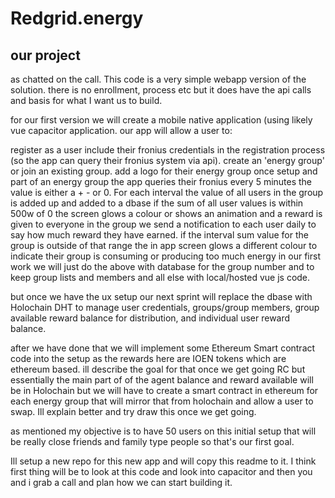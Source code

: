 # Redgrid.energy

## our project
as chatted on the call. This code is a very simple webapp version of the solution. there is no enrollment, process etc but it does have the api calls and basis for what I want us to build.

for our first version we will create a mobile native application (using likely vue capacitor application. our app will allow a user to:

register as a user
include their fronius credentials in the registration process (so the app can query their fronius system via api).
create an 'energy group' or join an existing group.
add a logo for their energy group once setup and part of an energy group
the app queries their fronius every 5 minutes
the value is either a + - or 0. For each interval the value of all users in the group is added up and added to a dbase
if the sum of all user values is within 500w of 0 the screen glows a colour or shows an animation and a reward is given to everyone in the group
we send a notification to each user daily to say how much reward they have earned.
if the interval sum value for the group is outside of that range the in app screen glows a different colour to indicate their group is consuming or producing too much energy
in our first work we will just do the above with database for the group number and to keep group lists and members and all else with local/hosted vue js code.

but once we have the ux setup our next sprint will replace the dbase with Holochain DHT to manage user credentials, groups/group members, group available reward balance for distribution, and individual user reward balance.

after we have done that we will implement some Ethereum Smart contract code into the setup as the rewards here are IOEN tokens which are ethereum based. ill describe the goal for that once we get going RC but essentially the main part of of the agent balance and reward available will be in Holochain but we will have to create a smart contract in ethereum for each energy group that will mirror that from holochain and allow a user to swap. Ill explain better and try draw this once we get going.

as mentioned my objective is to have 50 users on this initial setup that will be really close friends and family type people so that's our first goal.

Ill setup a new repo for this new app and will copy this readme to it. I think first thing will be to look at this code and look into capacitor and then you and i grab a call and plan how we can start building it.
